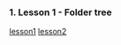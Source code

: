 ### 1. Lesson 1 - Folder tree

[lesson1](https://vkabish.github.io/js-school/lesson1/)
[lesson2](https://vkabish.github.io/js-school/lesson2/)
